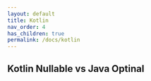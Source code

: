 ```yaml
---
layout: default
title: Kotlin
nav_order: 4
has_children: true
permalink: /docs/kotlin
---
```


## Kotlin Nullable vs Java Optinal
